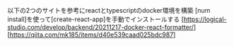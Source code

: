 以下の2つのサイトを参考にreactとtypescriptのdocker環境を構築
[num install]を使って[create-react-app]を手動でインストールする
[https://logical-studio.com/develop/backend/20211217-docker-react-formatter/]
[https://qiita.com/mk185/items/d40e539caad025bdc987]
